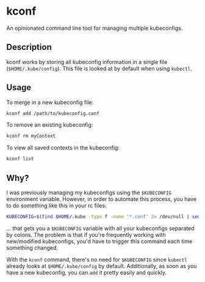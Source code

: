 # kconf
An opinionated command line tool for managing multiple kubeconfigs.

## Description
kconf works by storing all kubeconfig information in a single file (`$HOME/.kube/config`). This file is looked at by default when using `kubectl`.

## Usage
To merge in a new kubeconfig file:
```bash
kconf add /path/to/kubeconfig.conf
```
To remove an existing kubeconfig:
```bash
kconf rm myContext
```

To view all saved contexts in the kubeconfig:
```bash
kconf list
```

## Why?
I was previously managing my kubeconfigs using the `$KUBECONFIG` environment variable. However, in order to automate this process, you have to do something like this in your rc files:
```bash
KUBECONFIG=$(find $HOME/.kube -type f -name '*.conf' 2> /dev/null | sed ':a;N;$!ba;s/\n/:/g')
```
... that gets you a `$KUBECONFIG` variable with all your kubeconfigs separated by colons. The problem is that if you're frequently working with new/modified kubeconfigs, you'd have to trigger this command each time something changed.

With the `kconf` command, there's no need for `$KUBECONFIG` since `kubectl` already looks at `$HOME/.kube/config` by default. Additionally, as soon as you have a new kubeconfig, you can `add` it pretty easily and quickly.

